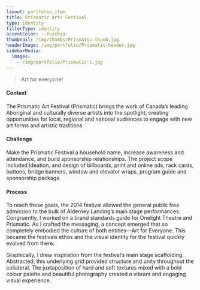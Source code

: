 ```yaml
---
layout: portfolio_item
title: Prismatic Arts Festival
type: identity
filterType: identity
accentColor: --fuschia
thumbnail: /img/thumbs/Prismatic-thumb.jpg
headerImage: /img/portfolio/Prismatic-header.jpg
sidebarMedia:
  images:
    - /img/portfolio/Prismatic-1.jpg
---
```


>Art for everyone!

#### Context

The Prismatic Art Festival (Prismatic) brings the work of Canada’s leading Aboriginal and culturally diverse artists into the spotlight, creating opportunities for local, regional and national audiences to engage with new art forms and artistic traditions.

#### Challenge

Make the Prismatic Festival a household name, increase awareness and attendance, and build sponsorship relationships. The project scope included ideation, and design of billboards, print and online ads, rack cards, buttons, bridge banners, window and elevator wraps, program guide and sponsorship package.

#### Process

To reach these goals, the 2014 festival allowed the general public free admission to the bulk of Alderney Landing’s main stage performances.
Congruently, I worked on a brand standards guide for Onelight Theatre and Prismatic. As I crafted the messaging, a concept emerged that so completely embodied the culture of both entities—Art for Everyone. This became the festivals ethos and the visual identity for the festival quickly evolved from there.

Graphically, I drew inspiration from the  festival’s main stage scaffolding. Abstracted, this underlying grid provided structure and unity throughout the collateral. The juxtaposition of hard and soft textures mixed with a bold colour palette and beautiful photography created a vibrant and engaging visual experience.
